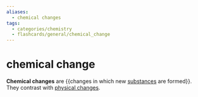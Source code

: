 ```yaml
---
aliases:
  - chemical changes
tags:
  - categories/chemistry
  - flashcards/general/chemical_change
---
```


# chemical change

__Chemical changes__ are {{changes in which new [substances](chemical%20substance.md) are formed}}. They contrast with [physical changes](physical%20change.md).
